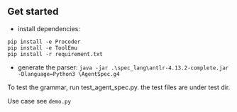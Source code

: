 ## Get started

* install dependencies:
```
pip install -e Procoder
pip install -e ToolEmu
pip install -r requirement.txt
```
* generate the parser:
```java -jar .\spec_lang\antlr-4.13.2-complete.jar -Dlanguage=Python3 \AgentSpec.g4```

To test the grammar, run test_agent_spec.py. the test files are under test dir.

Use case see `demo.py`
